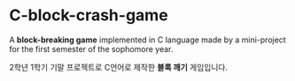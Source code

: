 # C-block-crash-game

A **block-breaking game** implemented in C language made by a mini-project for the first semester of the sophomore year.

2학년 1학기 기말 프로젝트로 C언어로 제작한 **블록 깨기** 게임입니다. 
